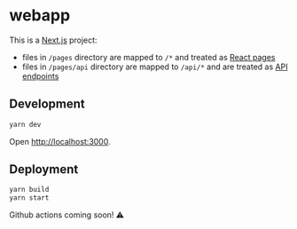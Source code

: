# webapp

This is a [Next.js](https://nextjs.org/docs) project:
- files in `/pages` directory are mapped to `/*` and treated as [React pages](https://nextjs.org/docs/basic-features/pages)
- files in `/pages/api` directory are mapped to `/api/*` and are treated as [API endpoints](https://nextjs.org/docs/api-routes/introduction)

## Development

```sh
yarn dev
```

Open <http://localhost:3000>.

## Deployment

```sh
yarn build
yarn start
```

Github actions coming soon! ⚠️